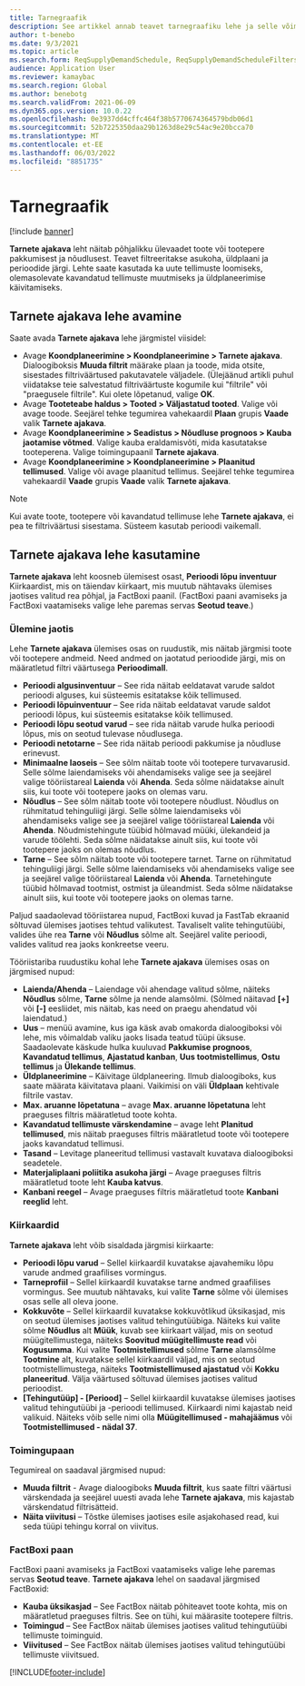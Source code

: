 ```yaml
---
title: Tarnegraafik
description: See artikkel annab teavet tarnegraafiku lehe ja selle võimaluste kohta.
author: t-benebo
ms.date: 9/3/2021
ms.topic: article
ms.search.form: ReqSupplyDemandSchedule, ReqSupplyDemandScheduleFilters, ReqSupplyDemandItemDetails, ReqTransFuturesActionsPart, ReqSupplyDemandOverviewLegendPart
audience: Application User
ms.reviewer: kamaybac
ms.search.region: Global
ms.author: benebotg
ms.search.validFrom: 2021-06-09
ms.dyn365.ops.version: 10.0.22
ms.openlocfilehash: 0e3937dd4cffc464f38b5770674364579bdb06d1
ms.sourcegitcommit: 52b7225350daa29b1263d8e29c54ac9e20bcca70
ms.translationtype: MT
ms.contentlocale: et-EE
ms.lasthandoff: 06/03/2022
ms.locfileid: "8851735"
---
```

# <a name="supply-schedule"></a>Tarnegraafik

[!include [banner](../includes/banner.md)]

**Tarnete ajakava** leht näitab põhjalikku ülevaadet toote või tootepere pakkumisest ja nõudlusest. Teavet filtreeritakse asukoha, üldplaani ja perioodide järgi. Lehte saate kasutada ka uute tellimuste loomiseks, olemasolevate kavandatud tellimuste muutmiseks ja üldplaneerimise käivitamiseks.

## <a name="open-the-supply-schedule-page"></a>Tarnete ajakava lehe avamine

Saate avada **Tarnete ajakava** lehe järgmistel viisidel:

- Avage **Koondplaneerimine \> Koondplaneerimine \> Tarnete ajakava**. Dialoogiboksis **Muuda filtrit** määrake plaan ja toode, mida otsite, sisestades filtriväärtused pakutavatele väljadele. (Ülejäänud artikli puhul viidatakse teie salvestatud filtriväärtuste kogumile kui "filtrile" või "praegusele filtrile". Kui olete lõpetanud, valige **OK**.
- Avage **Tooteteabe haldus \> Tooted \> Väljastatud tooted**. Valige või avage toode. Seejärel tehke tegumirea vahekaardil **Plaan** grupis **Vaade** valik **Tarnete ajakava**.
- Avage **Koondplaneerimine \> Seadistus \> Nõudluse prognoos \> Kauba jaotamise võtmed**. Valige kauba eraldamisvõti, mida kasutatakse tooteperena. Valige toimingupaanil **Tarnete ajakava**.
- Avage **Koondplaneerimine \> Koondplaneerimine \> Plaanitud tellimused**. Valige või avage plaanitud tellimus. Seejärel tehke tegumirea vahekaardil **Vaade** grupis **Vaade** valik **Tarnete ajakava**.

> [!NOTE]
> Kui avate toote, tootepere või kavandatud tellimuse lehe **Tarnete ajakava**, ei pea te filtriväärtusi sisestama. Süsteem kasutab perioodi vaikemall.

## <a name="use-the-supply-schedule-page"></a>Tarnete ajakava lehe kasutamine

**Tarnete ajakava** leht koosneb ülemisest osast, **Perioodi lõpu inventuur** Kiirkaardist, mis on täiendav kiirkaart, mis muutub nähtavaks ülemises jaotises valitud rea põhjal, ja FactBoxi paanil. (FactBoxi paani avamiseks ja FactBoxi vaatamiseks valige lehe paremas servas **Seotud teave**.)

### <a name="upper-section"></a>Ülemine jaotis

Lehe **Tarnete ajakava** ülemises osas on ruudustik, mis näitab järgmisi toote või tootepere andmeid. Need andmed on jaotatud perioodide järgi, mis on määratletud filtri väärtusega **Perioodimall**.

- **Perioodi algusinventuur** – See rida näitab eeldatavat varude saldot perioodi alguses, kui süsteemis esitatakse kõik tellimused.
- **Perioodi lõpuinventuur** – See rida näitab eeldatavat varude saldot perioodi lõpus, kui süsteemis esitatakse kõik tellimused.
- **Perioodi lõpu seotud varud** – see rida näitab varude hulka perioodi lõpus, mis on seotud tulevase nõudlusega.
- **Perioodi netotarne** – See rida näitab perioodi pakkumise ja nõudluse erinevust.
- **Minimaalne laoseis** – See sõlm näitab toote või tootepere turvavarusid. Selle sõlme laiendamiseks või ahendamiseks valige see ja seejärel valige tööriistareal **Laienda** või **Ahenda**. Seda sõlme näidatakse ainult siis, kui toote või tootepere jaoks on olemas varu.
- **Nõudlus** – See sõlm näitab toote või tootepere nõudlust. Nõudlus on rühmitatud tehinguliigi järgi. Selle sõlme laiendamiseks või ahendamiseks valige see ja seejärel valige tööriistareal **Laienda** või **Ahenda**. Nõudmistehingute tüübid hõlmavad müüki, ülekandeid ja varude töölehti. Seda sõlme näidatakse ainult siis, kui toote või tootepere jaoks on olemas nõudlus.
- **Tarne** – See sõlm näitab toote või tootepere tarnet. Tarne on rühmitatud tehinguliigi järgi. Selle sõlme laiendamiseks või ahendamiseks valige see ja seejärel valige tööriistareal **Laienda** või **Ahenda**. Tarnetehingute tüübid hõlmavad tootmist, ostmist ja üleandmist. Seda sõlme näidatakse ainult siis, kui toote või tootepere jaoks on olemas tarne.

Paljud saadaolevad tööriistarea nupud, FactBoxi kuvad ja FastTab ekraanid sõltuvad ülemises jaotises tehtud valikutest. Tavaliselt valite tehingutüübi, valides ühe rea **Tarne** või **Nõudlus** sõlme alt. Seejärel valite perioodi, valides valitud rea jaoks konkreetse veeru.

Tööriistariba ruudustiku kohal lehe **Tarnete ajakava** ülemises osas on järgmised nupud:

- **Laienda/Ahenda** – Laiendage või ahendage valitud sõlme, näiteks **Nõudlus** sõlme, **Tarne** sõlme ja nende alamsõlmi. (Sõlmed näitavad **\[+\]** või **\[-\]** eesliidet, mis näitab, kas need on praegu ahendatud või laiendatud.)
- **Uus** – menüü avamine, kus iga käsk avab omakorda dialoogiboksi või lehe, mis võimaldab valiku jaoks lisada teatud tüüpi üksuse. Saadaolevate käskude hulka kuuluvad **Pakkumise prognoos**, **Kavandatud tellimus**, **Ajastatud kanban**, **Uus tootmistellimus**, **Ostu tellimus** ja **Ülekande tellimus**.
- **Üldplaneerimine** – Käivitage üldplaneering. Ilmub dialoogiboks, kus saate määrata käivitatava plaani. Vaikimisi on väli **Üldplaan** kehtivale filtrile vastav.
- **Max. aruanne lõpetatuna** – avage **Max. aruanne lõpetatuna** leht praeguses filtris määratletud toote kohta.
- **Kavandatud tellimuste värskendamine** – avage leht **Planitud tellimused**, mis näitab praeguses filtris määratletud toote või tootepere jaoks kavandatud tellimusi.
- **Tasand** – Levitage planeeritud tellimusi vastavalt kuvatava dialoogiboksi seadetele.
- **Materjaliplaani poliitika asukoha järgi** – Avage praeguses filtris määratletud toote leht **Kauba katvus**.
- **Kanbani reegel** – Avage praeguses filtris määratletud toote **Kanbani reeglid** leht.

### <a name="fasttabs"></a>Kiirkaardid

**Tarnete ajakava** leht võib sisaldada järgmisi kiirkaarte:

- **Perioodi lõpu varud** – Sellel kiirkaardil kuvatakse ajavahemiku lõpu varude andmed graafilises vormingus.
- **Tarneprofiil** – Sellel kiirkaardil kuvatakse tarne andmed graafilises vormingus. See muutub nähtavaks, kui valite **Tarne** sõlme või ülemises osas selle all oleva joone.
- **Kokkuvõte** – Sellel kiirkaardil kuvatakse kokkuvõtlikud üksikasjad, mis on seotud ülemises jaotises valitud tehingutüübiga. Näiteks kui valite sõlme **Nõudlus** alt **Müük**, kuvab see kiirkaart väljad, mis on seotud müügitellimustega, näiteks **Soovitud müügitellimuste read** või **Kogusumma**. Kui valite **Tootmistellimused** sõlme **Tarne** alamsõlme **Tootmine** alt, kuvatakse sellel kiirkaardil väljad, mis on seotud tootmistellimustega, näiteks **Tootmistellimused ajastatud** või **Kokku planeeritud**. Välja väärtused sõltuvad ülemises jaotises valitud perioodist. 
- **\[Tehingutüüp\] - \[Periood\]** – Sellel kiirkaardil kuvatakse ülemises jaotises valitud tehingutüübi ja -perioodi tellimused. Kiirkaardi nimi kajastab neid valikuid. Näiteks võib selle nimi olla **Müügitellimused - mahajäämus** või **Tootmistellimused - nädal 37**.

### <a name="action-pane"></a>Toimingupaan

Tegumireal on saadaval järgmised nupud:

- **Muuda filtrit** - Avage dialoogiboks **Muuda filtrit**, kus saate filtri väärtusi värskendada ja seejärel uuesti avada lehe **Tarnete ajakava**, mis kajastab värskendatud filtrisätteid.
- **Näita viivitusi** – Tõstke ülemises jaotises esile asjakohased read, kui seda tüüpi tehingu korral on viivitus.

### <a name="factbox-pane"></a>FactBoxi paan

FactBoxi paani avamiseks ja FactBoxi vaatamiseks valige lehe paremas servas **Seotud teave**. **Tarnete ajakava** lehel on saadaval järgmised FactBoxid:

- **Kauba üksikasjad** – See FactBox näitab põhiteavet toote kohta, mis on määratletud praeguses filtris. See on tühi, kui määrasite tootepere filtris.
- **Toimingud** – See FactBox näitab ülemises jaotises valitud tehingutüübi tellimuste toiminguid.
- **Viivitused** – See FactBox näitab ülemises jaotises valitud tehingutüübi tellimuste viivitsued.

[!INCLUDE[footer-include](../../includes/footer-banner.md)]
